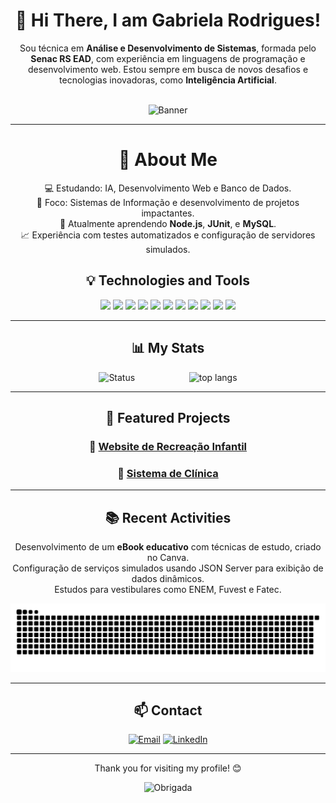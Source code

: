 <div align="center">
  <h1>👋 Hi There, I am Gabriela Rodrigues!</h1>
  Sou técnica em <b>Análise e Desenvolvimento de Sistemas</b>, formada pelo <b>Senac RS EAD</b>, com experiência em linguagens de programação e desenvolvimento web. Estou sempre em busca de novos desafios e tecnologias inovadoras, como <b>Inteligência 
  Artificial</b>.
</div>
<br>
<div align="center">

![Banner](https://preview.redd.it/mw4y58i658981.gif?width=750&auto=webp&s=d1f8893494ed1d8e9f731f4b7e7915ca7e4039dc)

</div>

---

<div align="center">
  <h1>🚀 About Me</h1>
  
  💻 Estudando: IA, Desenvolvimento Web e Banco de Dados.<br>
  🎯 Foco: Sistemas de Informação e desenvolvimento de projetos impactantes.<br> 
  📖 Atualmente aprendendo <b>Node.js</b>, <b>JUnit</b>, e <b>MySQL</b>.<br> 
  📈 Experiência com testes automatizados e configuração de servidores simulados.<br>
</div>

<div align="center">
  <h2>💡 Technologies and Tools</h2>

  <img style="display: inline-block;" src="https://img.shields.io/badge/Java-ED8B00?style=for-the-badge&logo=openjdk&logoColor=white">

  <img style="display: inline-block;" src="https://img.shields.io/badge/python-3670A0?style=for-the-badge&logo=python&logoColor=ffdd54">
 
  <img style="display: inline-block;" src="https://img.shields.io/badge/JavaScript-F7DF1E?style=for-the-badge&logo=javascript&logoColor=black">
  
  <img style="display: inline-block;" src="https://img.shields.io/badge/HTML5-E34F26?style=for-the-badge&logo=html5&logoColor=white"> 
 
  <img style="display: inline-block;" src="https://img.shields.io/badge/Node.js-339933?style=for-the-badge&logo=node.js&logoColor=white">
  
  <img style="display: inline-block;" src="https://img.shields.io/badge/Maven-C71A36?style=for-the-badge&logo=apachemaven&logoColor=white">
  
  <img style="display: inline-block;" src="https://img.shields.io/badge/Git-F05032?style=for-the-badge&logo=git&logoColor=white">
 
  <img style="display: inline-block;" src="https://img.shields.io/badge/GitHub-333?style=for-the-badge&logo=github&logoColor=white">
  
  <img style="display: inline-block;" src="https://img.shields.io/badge/MySQL-4479A1?style=for-the-badge&logo=mysql&logoColor=white">
  
  <img style="display: inline-block;" src="https://img.shields.io/badge/JUnit-25A162?style=for-the-badge&logo=junit&logoColor=white">
  
  <img style="display: inline-block;" src="https://img.shields.io/badge/JSON%20Server-000000?style=for-the-badge&logo=json&logoColor=white">
</div>

---

<div align="center">
  <h2>📊 My Stats</h2>
  <img alt="Status" height="180em" loading="lazy" src="https://github-readme-stats.vercel.app/api?username=Agbl09&show_icons=true&theme=dracula&include_all_commits=true&count_private=true"/>
   &nbsp;&nbsp;&nbsp;&nbsp;&nbsp;&nbsp;&nbsp;&nbsp;&nbsp;&nbsp;&nbsp;&nbsp;&nbsp;&nbsp;&nbsp;&nbsp;&nbsp;&nbsp;&nbsp;&nbsp;
  <img alt="top langs" height="180em" loading="lazy" src="https://github-readme-stats.vercel.app/api/top-langs/?username=Agbl09&layout=compact&langs_count=7&theme=dracula"/>

  <br clear="both">
</div>

---

<div align="center">
<h2>📌 Featured Projects</h2>
  
### 🎨 [Website de Recreação Infantil](https://github.com/Agbl09/Site-Recreacao-Infantil)

### 🏥 [Sistema de Clínica](https://github.com/Agbl09/Sistema-Clinica)
</div>

---

<div align="center">
  <h2>📚 Recent Activities</h2>
  Desenvolvimento de um <b>eBook educativo</b> com técnicas de estudo, criado no Canva.<br> 
  Configuração de serviços simulados usando JSON Server para exibição de dados dinâmicos.<br>  
  Estudos para vestibulares como ENEM, Fuvest e Fatec.<br>
</div>

![Snake animation](https://raw.githubusercontent.com/Agbl09/Agbl09/output/github-contribution-grid-snake-dark.svg)
  
---

<div align="center">
<h2>📫 Contact</h2>
  
<p>
  <a href="mailto:gabriela.souza.investimentos@gmail.com"><img src="https://img.shields.io/badge/E--mail-D14836?style=for-the-badge&logo=gmail&logoColor=white" alt="Email"></a>
  <a href="https://www.linkedin.com/in/gabriela-rodrigues-agbl/"><img src="https://img.shields.io/badge/LinkedIn-0A66C2?style=for-the-badge&logo=linkedin&logoColor=white" alt="LinkedIn"></a>
</p>
</div>

---

<div align="center">

<p> Thank you for visiting my profile! 😊</p> 

![Obrigada](https://media.tenor.com/aUcOFyL_3yUAAAAi/anime.gif)

</div>



<!--
**Agbl09/Agbl09** is a ✨ _special_ ✨ repository because its `README.md` (this file) appears on your GitHub profile.

Here are some ideas to get you started:

- 🔭 I’m currently working on ...
- 🌱 I’m currently learning ...
- 👯 I’m looking to collaborate on ...
- 🤔 I’m looking for help with ...
- 💬 Ask me about ...
- 📫 How to reach me: ...
- 😄 Pronouns: ...
- ⚡ Fun fact: ...
-->

